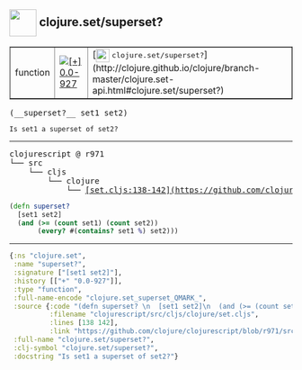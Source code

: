 ## <img width="48px" valign="middle" src="http://i.imgur.com/Hi20huC.png"> clojure.set/superset?

 <table border="1">
<tr>
<td>function</td>
<td><a href="https://github.com/cljsinfo/api-refs/tree/0.0-927"><img valign="middle" alt="[+] 0.0-927" src="https://img.shields.io/badge/+-0.0--927-lightgrey.svg"></a> </td>
<td>
[<img height="24px" valign="middle" src="http://i.imgur.com/1GjPKvB.png"> <samp>clojure.set/superset?</samp>](http://clojure.github.io/clojure/branch-master/clojure.set-api.html#clojure.set/superset?)
</td>
</tr>
</table>

 <samp>
(__superset?__ set1 set2)<br>
</samp>

```
Is set1 a superset of set2?
```

---

 <pre>
clojurescript @ r971
└── src
    └── cljs
        └── clojure
            └── <ins>[set.cljs:138-142](https://github.com/clojure/clojurescript/blob/r971/src/cljs/clojure/set.cljs#L138-L142)</ins>
</pre>

```clj
(defn superset? 
  [set1 set2]
  (and (>= (count set1) (count set2))
       (every? #(contains? set1 %) set2)))
```


---

```clj
{:ns "clojure.set",
 :name "superset?",
 :signature ["[set1 set2]"],
 :history [["+" "0.0-927"]],
 :type "function",
 :full-name-encode "clojure.set_superset_QMARK_",
 :source {:code "(defn superset? \n  [set1 set2]\n  (and (>= (count set1) (count set2))\n       (every? #(contains? set1 %) set2)))",
          :filename "clojurescript/src/cljs/clojure/set.cljs",
          :lines [138 142],
          :link "https://github.com/clojure/clojurescript/blob/r971/src/cljs/clojure/set.cljs#L138-L142"},
 :full-name "clojure.set/superset?",
 :clj-symbol "clojure.set/superset?",
 :docstring "Is set1 a superset of set2?"}

```
